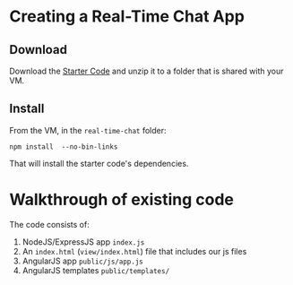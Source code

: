 # Creating a Real-Time Chat App

## Download

Download the [Starter Code](https://github.com/DCSIL-summer-course/real-time-chat/archive/0.1.zip) and unzip it to a folder that is shared with your VM.

## Install 

From the VM, in the `real-time-chat` folder:

```
npm install  --no-bin-links
```

That will install the starter code's dependencies.

# Walkthrough of existing code

The code consists of:

1. NodeJS/ExpressJS app `index.js`
2. An `index.html` (`view/index.html`) file that includes our js files
3. AngularJS app `public/js/app.js`
4. AngularJS templates `public/templates/`